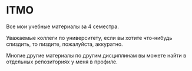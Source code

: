 # ITMO

Все мои учебные материалы за 4 семестра.

Уважаемые коллеги по университету, если вы хотите что-нибудь спиздить, то пиздите, пожалуйста, аккуратно.

Многие другие материалы по другим дисциплинам вы можете найти в отдельных репозиториях у меня в профиле.
